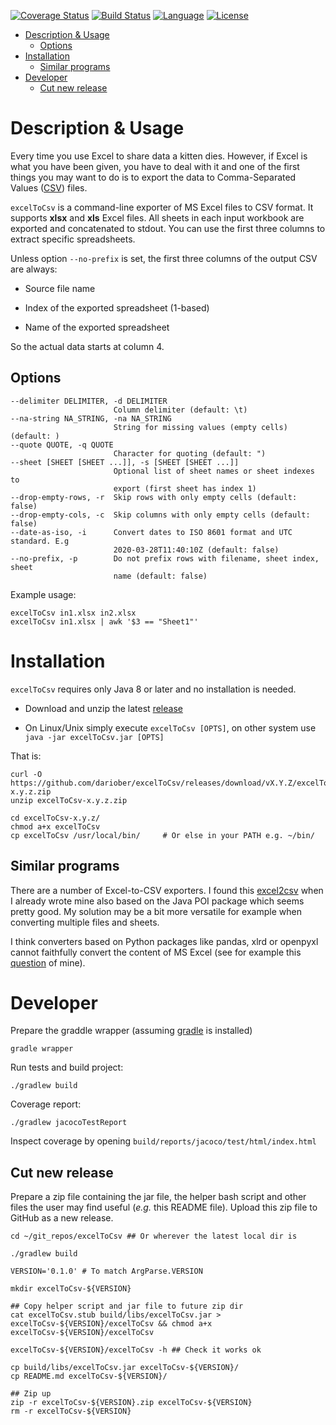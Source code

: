 [![Coverage Status](https://codecov.io/gh/dariober/excelToCsv/branch/master/graph/badge.svg)](https://codecov.io/gh/dariober/excelToCsv/branch/master)
[![Build Status](https://travis-ci.com/dariober/excelToCsv.svg?branch=master)](https://travis-ci.com/dariober/excelToCsv)
[![Language](http://img.shields.io/badge/language-java-brightgreen.svg)](https://www.java.com/)
[![License](http://img.shields.io/badge/license-MIT-blue.svg)](https://github.com/dariober/excelToCsv)

<!-- vim-markdown-toc GFM -->

* [Description & Usage](#description--usage)
    * [Options](#options)
* [Installation](#installation)
    * [Similar programs](#similar-programs)
* [Developer](#developer)
    * [Cut new release](#cut-new-release)

<!-- vim-markdown-toc -->

Description & Usage
===========

Every time you use Excel to share data a kitten dies. However, if Excel is what
you have been given, you have to deal with it and one of the first things you
may want to do is to export the data to Comma-Separated Values
([CSV](https://en.wikipedia.org/wiki/Comma-separated_values)) files.

`excelToCsv` is a command-line exporter of MS Excel files to CSV format. It
supports **xlsx** and **xls** Excel files. All sheets in each input workbook are
exported and concatenated to stdout. You can use the first three columns to
extract specific spreadsheets.

Unless option `--no-prefix` is set, the first three columns of the output CSV
are always:

* Source file name

* Index of the exported spreadsheet (1-based)

* Name of the exported spreadsheet

So the actual data starts at column 4.

Options
-------

```
--delimiter DELIMITER, -d DELIMITER
                       Column delimiter (default: \t)
--na-string NA_STRING, -na NA_STRING
                       String for missing values (empty cells) (default: )
--quote QUOTE, -q QUOTE
                       Character for quoting (default: ")
--sheet [SHEET [SHEET ...]], -s [SHEET [SHEET ...]]
                       Optional list of sheet names or sheet indexes to
                       export (first sheet has index 1)
--drop-empty-rows, -r  Skip rows with only empty cells (default: false)
--drop-empty-cols, -c  Skip columns with only empty cells (default: false)
--date-as-iso, -i      Convert dates to ISO 8601 format and UTC standard. E.g
                       2020-03-28T11:40:10Z (default: false)
--no-prefix, -p        Do not prefix rows with filename, sheet index, sheet
                       name (default: false)
```

Example usage:

```
excelToCsv in1.xlsx in2.xlsx
excelToCsv in1.xlsx | awk '$3 == "Sheet1"'
```

Installation
============

`excelToCsv` requires only Java 8 or later and no installation is needed. 

* Download and unzip the latest [release](https://github.com/dariober/excelToCsv/releases/) 

* On Linux/Unix simply execute `excelToCsv [OPTS]`, on other system use `java -jar excelToCsv.jar [OPTS]`

That is:

```
curl -O https://github.com/dariober/excelToCsv/releases/download/vX.Y.Z/excelToCsv-x.y.z.zip
unzip excelToCsv-x.y.z.zip

cd excelToCsv-x.y.z/
chmod a+x excelToCsv
cp excelToCsv /usr/local/bin/     # Or else in your PATH e.g. ~/bin/
```

Similar programs
----------------

There are a number of Excel-to-CSV exporters. I found this
[excel2csv](https://github.com/informationsea/excel2csv) when I already wrote
mine also based on the Java POI package which seems pretty good. My solution
may be a bit more versatile for example when converting multiple files and
sheets.

I think converters based on Python packages like pandas, xlrd or openpyxl cannot
faithfully convert the content of MS Excel (see for example this
[question](https://stackoverflow.com/questions/60802014/how-to-consistently-handle-excel-boolean-with-pandas)
of mine).

Developer
=========

Prepare the graddle wrapper (assuming
[gradle](https://github.com/gradle/gradle) is installed)

```
gradle wrapper
```

Run tests and build project:

```
./gradlew build
```

Coverage report:

```
./gradlew jacocoTestReport
```

Inspect coverage by opening `build/reports/jacoco/test/html/index.html`

Cut new release
---------------

Prepare a zip file containing the jar file, the helper bash script and other
files the user may find useful (*e.g.* this README file). Upload this zip file
to GitHub as a new release.

```
cd ~/git_repos/excelToCsv ## Or wherever the latest local dir is

./gradlew build

VERSION='0.1.0' # To match ArgParse.VERSION

mkdir excelToCsv-${VERSION}

## Copy helper script and jar file to future zip dir
cat excelToCsv.stub build/libs/excelToCsv.jar > excelToCsv-${VERSION}/excelToCsv && chmod a+x excelToCsv-${VERSION}/excelToCsv

excelToCsv-${VERSION}/excelToCsv -h ## Check it works ok

cp build/libs/excelToCsv.jar excelToCsv-${VERSION}/
cp README.md excelToCsv-${VERSION}/

## Zip up
zip -r excelToCsv-${VERSION}.zip excelToCsv-${VERSION}
rm -r excelToCsv-${VERSION}
```
